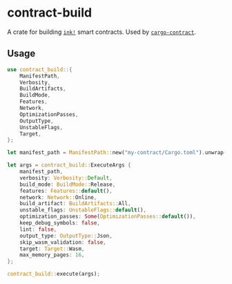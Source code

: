 # contract-build

A crate for building [`ink!`](https://github.com/paritytech/ink) smart contracts. Used by
[`cargo-contract`](https://github.com/paritytech/cargo-contract).

## Usage

```rust
use contract_build::{
    ManifestPath,
    Verbosity,
    BuildArtifacts,
    BuildMode,
    Features,
    Network,
    OptimizationPasses,
    OutputType,
    UnstableFlags,
    Target,
};

let manifest_path = ManifestPath::new("my-contract/Cargo.toml").unwrap();

let args = contract_build::ExecuteArgs {
    manifest_path,
    verbosity: Verbosity::Default,
    build_mode: BuildMode::Release,
    features: Features::default(),
    network: Network::Online,
    build_artifact: BuildArtifacts::All,
    unstable_flags: UnstableFlags::default(),
    optimization_passes: Some(OptimizationPasses::default()),
    keep_debug_symbols: false,
    lint: false,
    output_type: OutputType::Json,
    skip_wasm_validation: false,
    target: Target::Wasm,
    max_memory_pages: 16,
};

contract_build::execute(args);
```
